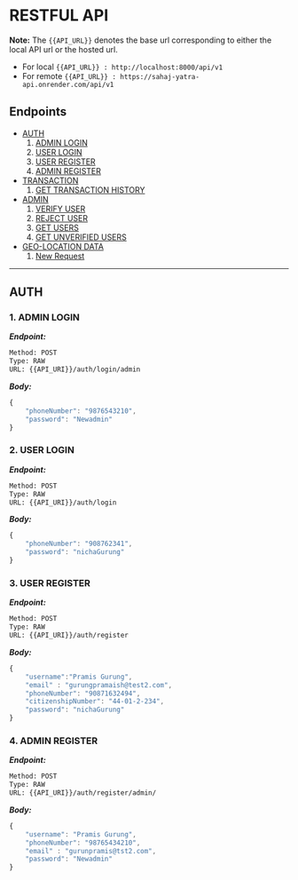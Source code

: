 # RESTFUL API

**Note:**
The `{{API_URL}}` denotes the base url corresponding to either the local API url or the hosted url.

- For local `{{API_URL}} : http://localhost:8000/api/v1`
- For remote `{{API_URL}} : https://sahaj-yatra-api.onrender.com/api/v1`


## Endpoints

* [AUTH](#auth)
    1. [ADMIN LOGIN](#1-admin-login)
    1. [USER LOGIN](#2-user-login)
    1. [USER REGISTER](#3-user-register)
    1. [ADMIN REGISTER](#4-admin-register)
* [TRANSACTION](#transaction)
    1. [GET TRANSACTION HISTORY](#1-get-transaction-history)
* [ADMIN](#admin)
    1. [VERIFY USER](#1-verify-user)
    1. [REJECT USER](#2-reject-user)
    1. [GET USERS](#3-get-users)
    1. [GET UNVERIFIED USERS](#4-get-unverified-users)
* [GEO-LOCATION DATA](#geo-location-data)
    1. [New Request](#1-new-request)

--------



## AUTH



### 1. ADMIN LOGIN



***Endpoint:***

```bash
Method: POST
Type: RAW
URL: {{API_URI}}/auth/login/admin
```



***Body:***

```js
{
    "phoneNumber": "9876543210",
    "password": "Newadmin"
}
```



### 2. USER LOGIN



***Endpoint:***

```bash
Method: POST
Type: RAW
URL: {{API_URI}}/auth/login
```



***Body:***

```js
{
    "phoneNumber": "908762341",
    "password": "nichaGurung"
}
```



### 3. USER REGISTER



***Endpoint:***

```bash
Method: POST
Type: RAW
URL: {{API_URI}}/auth/register
```



***Body:***

```js
{
    "username":"Pramis Gurung",
    "email" : "gurungpramaish@test2.com",
    "phoneNumber": "90871632494",
    "citizenshipNumber": "44-01-2-234",
    "password": "nichaGurung"
}
```



### 4. ADMIN REGISTER



***Endpoint:***

```bash
Method: POST
Type: RAW
URL: {{API_URI}}/auth/register/admin/
```



***Body:***

```js
{
    "username": "Pramis Gurung",
    "phoneNumber": "98765434210",
    "email" : "gurunpramis@tst2.com",
    "password": "Newadmin"
}
```
